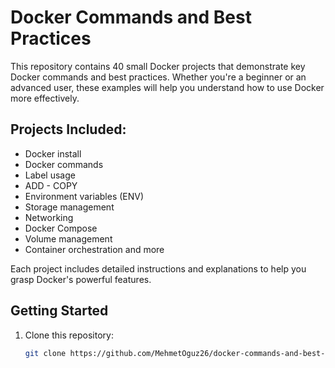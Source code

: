# Docker Commands and Best Practices

This repository contains 40 small Docker projects that demonstrate key Docker commands and best practices. Whether you're a beginner or an advanced user, these examples will help you understand how to use Docker more effectively.

## Projects Included:
- Docker install
- Docker commands
- Label usage
- ADD - COPY
- Environment variables (ENV)
- Storage management
- Networking
- Docker Compose
- Volume management
- Container orchestration and more

Each project includes detailed instructions and explanations to help you grasp Docker's powerful features.

## Getting Started

1. Clone this repository:
   ```bash
   git clone https://github.com/MehmetOguz26/docker-commands-and-best-practices.git
   
